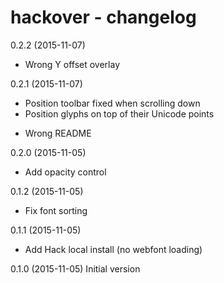 hackover - changelog
====================

0.2.2 (2015-11-07)
- Wrong Y offset overlay

0.2.1 (2015-11-07)
+ Position toolbar fixed when scrolling down
+ Position glyphs on top of their Unicode points
- Wrong README

0.2.0 (2015-11-05)
+ Add opacity control

0.1.2 (2015-11-05)
- Fix font sorting

0.1.1 (2015-11-05)
+ Add Hack local install (no webfont loading)

0.1.0 (2015-11-05)
Initial version
